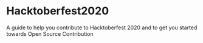 # Hacktoberfest2020
A guide to help you contribute to Hacktoberfest 2020 and to get you started towards Open Source Contribution
